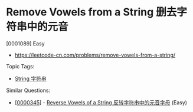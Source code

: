 # Remove Vowels from a String 删去字符串中的元音

[0001089] Easy

- https://leetcode-cn.com/problems/remove-vowels-from-a-string/

Topic Tags:

- [String 字符串](https://leetcode-cn.com/tag/string/)

Similar Questions:

- [[0000345](https://leetcode-cn.com/problems/reverse-vowels-of-a-string/)] - [Reverse Vowels of a String 反转字符串中的元音字母](./0000345.reverse-vowels-of-a-string.md) (Easy)
